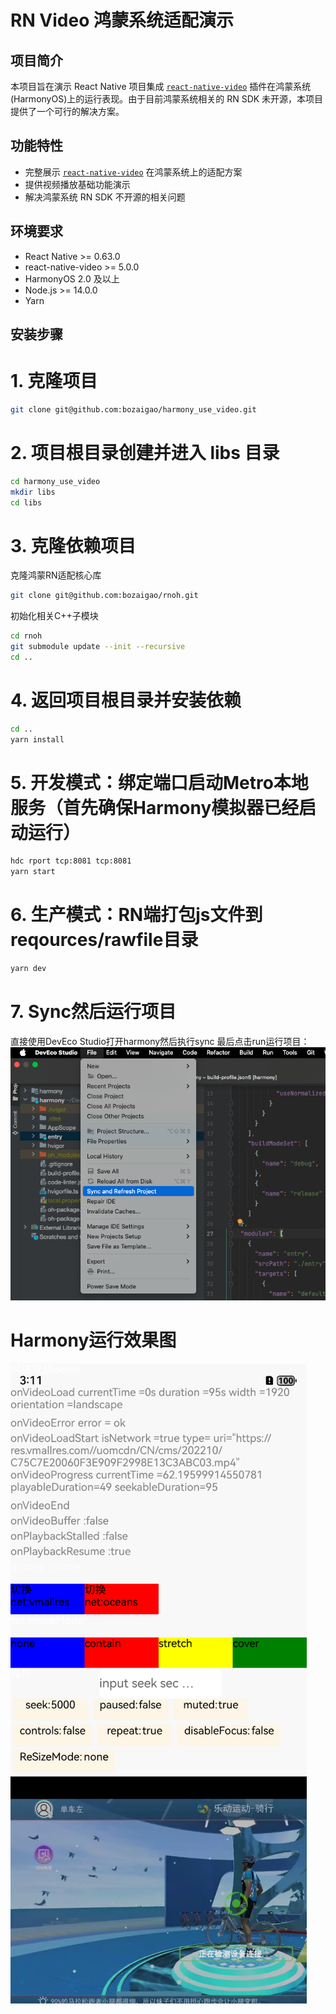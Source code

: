 # RN Video 鸿蒙系统适配演示

## 项目简介

本项目旨在演示 React Native 项目集成 [`react-native-video`](https://github.com/react-native-oh-library/react-native-video/tree/sig) 插件在鸿蒙系统(HarmonyOS)上的运行表现。由于目前鸿蒙系统相关的 RN SDK 未开源，本项目提供了一个可行的解决方案。

## 功能特性

- 完整展示 [`react-native-video`](https://github.com/react-native-oh-library/react-native-video/tree/sig) 在鸿蒙系统上的适配方案
- 提供视频播放基础功能演示
- 解决鸿蒙系统 RN SDK 不开源的相关问题

## 环境要求

- React Native >= 0.63.0
- react-native-video >= 5.0.0
- HarmonyOS 2.0 及以上
- Node.js >= 14.0.0
- Yarn

## 安装步骤

# 1. 克隆项目

```bash
git clone git@github.com:bozaigao/harmony_use_video.git
```


# 2. 项目根目录创建并进入 libs 目录

```bash  
cd harmony_use_video
mkdir libs
cd libs
```

# 3. 克隆依赖项目

克隆鸿蒙RN适配核心库
```bash
git clone git@github.com:bozaigao/rnoh.git
```

初始化相关C++子模块
```bash
cd rnoh
git submodule update --init --recursive
cd ..
```

# 4. 返回项目根目录并安装依赖

```bash
cd ..
yarn install
```

# 5. 开发模式：绑定端口启动Metro本地服务（首先确保Harmony模拟器已经启动运行）

```bash
hdc rport tcp:8081 tcp:8081
yarn start
```

# 6. 生产模式：RN端打包js文件到reqources/rawfile目录

```bash
yarn dev
```

# 7. Sync然后运行项目

直接使用DevEco Studio打开harmony然后执行sync
最后点击run运行项目：
![image](./sync.png)

# Harmony运行效果图
![image](./demo.png)